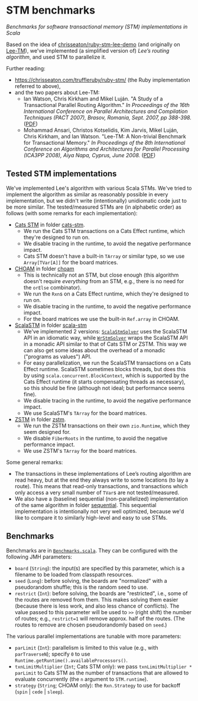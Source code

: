 <!--

   © 2023-2024 Nokia
   Licensed under the Apache License 2.0
   SPDX-License-Identifier: Apache-2.0

-->

# STM benchmarks

*Benchmarks for software transactional memory (STM) implementations in Scala*

Based on the idea of [chrisseaton/ruby-stm-lee-demo](https://github.com/chrisseaton/ruby-stm-lee-demo)
(and originally on [Lee-TM](https://apt.cs.manchester.ac.uk/projects/TM/LeeBenchmark/)),
we've implemented (a simplified version of) *Lee’s routing algorithm*, and used STM to parallelize it.

Further reading:

- https://chrisseaton.com/truffleruby/ruby-stm/ (the Ruby implementation referred to above),
- and the two papers about Lee-TM:
  - Ian Watson, Chris Kirkham and Mikel Luján.
    "A Study of a Transactional Parallel Routing Algorithm."
    _In Proceedings of the 16th International Conference on Parallel Architectures and Compilation Techniques (PACT 2007),
    Brasov, Romania, Sept. 2007, pp 388-398._
    ([PDF](https://apt.cs.manchester.ac.uk/apt/projects/TM/LeeRouting/lee-TM-pact2007.pdf))
  - Mohammad Ansari, Christos Kotselidis, Kim Jarvis, Mikel Luján, Chris Kirkham, and Ian Watson.
    "Lee-TM: A Non-trivial Benchmark for Transactional Memory."
    _In Proceedings of the 8th International Conference on Algorithms and Architectures for Parallel Processing (ICA3PP 2008),
    Aiya Napa, Cyprus, June 2008._
    ([PDF](https://apt.cs.manchester.ac.uk/apt/people/ansarim/papers/pdfs/ica3pp08-ansari.pdf))

## Tested STM implementations

We've implemented Lee's algorithm with various Scala STMs. We've tried to implement the algorithm
as similar as reasonably possible in every implementation, but we didn't write (intentionally)
unidiomatic code just to be more similar. The tested/measured STMs are (in alphabetic order) as
follows (with some remarks for each implementation):

- [Cats STM](https://github.com/TimWSpence/cats-stm) in folder [cats-stm](/cats-stm).
  - We run the Cats STM transactions on a Cats Effect runtime, which they're designed to run on.
  - We disable tracing in the runtime, to avoid the negative performance impact.
  - Cats STM doesn't have a built-in `TArray` or similar type, so we use `Array[TVar[A]]` for the
    board matrices.
- [CHOAM](https://github.com/durban/choam) in folder [choam](/choam)
  - This is technically not an STM, but close enough (this algorithm doesn't require
    _everything_ from an STM, e.g., there is no need for the `orElse` combinator).
  - We run the `Rxn`s on a Cats Effect runtime, which they're designed to run on.
  - We disable tracing in the runtime, to avoid the negative performance impact.
  - For the board matrices we use the built-in `Ref.array` in CHOAM.
- [ScalaSTM](https://github.com/scala-stm/scala-stm) in folder [scala-stm](/scala-stm)
  - We've implemented 2 versions:
    [`ScalaStmSolver`](scala-stm/src/main/scala/com/nokia/stmbenchmark/scalastm/ScalaStmSolver.scala)
    uses the ScalaSTM API in an idiomatic way, while
    [`WrStmSolver`](scala-stm/src/main/scala/com/nokia/stmbenchmark/scalastm/WrStmSolver.scala)
    wraps the ScalaSTM API in a monadic API similar to that of Cats STM or ZSTM. This way
    we can also get some ideas about the overhead of a monadic ("programs as values") API.
  - For easy parallelization, we run the ScalaSTM transactions on a Cats Effect runtime.
    ScalaSTM sometimes blocks threads, but does this by using `scala.concurrent.BlockContext`,
    which is supported by the Cats Effect runtime (it starts compensating threads as necessary),
    so this should be fine (although not ideal; but performance seems fine).
  - We disable tracing in the runtime, to avoid the negative performance impact.
  - We use ScalaSTM's `TArray` for the board matrices.
- [ZSTM](https://github.com/zio/zio/tree/series/2.x/core/shared/src/main/scala/zio/stm) in folder [zstm](/zstm).
  - We run the ZSTM transactions on their own `zio.Runtime`, which they seem designed for.
  - We disable `FiberRoots` in the runtime, to avoid the negative performance impact.
  - We use ZSTM's `TArray` for the board matrices.

Some general remarks:

- The transactions in these implementations of Lee’s routing algorithm are read heavy,
  but at the end they always write to some locations (to lay a route). This means that
  read-only transactions, and transactions which only access a very small number of
  `TVar`s are not tested/measured.
- We also have a (baseline) sequential (non-parallelized) implementation of the same algorithm in folder
  [sequential](/sequential). This sequential implementation is intentionally not very well optimized,
  because we'd like to compare it to similarly high-level and easy to use STMs.

## Benchmarks

Benchmarks are in [`Benchmarks.scala`](benchmarks/src/main/scala/com/nokia/stmbenchmark/benchmarks/Benchmarks.scala).
They can be configured with the following JMH parameters:

- `board` (`String`): the input(s) are specified by this parameter, which is a filename to be loaded from classpath resources.
- `seed` (`Long`): before solving, the boards are "normalized" with a pseudorandom shuffle; this is the random seed to use.
- `restrict` (`Int`): before solving, the boards are "restricted", i.e., some of the routes are removed from them. This
  makes solving them easier (because there is less work, and also less chance of conflicts). The value passed to
  this parameter will be used to `>>` (right shift) the number of routes; e.g., `restrict=1` will remove approx.
  half of the routes. (The routes to remove are chosen pseudorandomly based on `seed`.)

The various parallel implementations are tunable with more parameters:

- `parLimit` (`Int`): parallelism is limited to this value (e.g., with `parTraverseN`); specify `0` to use
  `Runtime.getRuntime().availableProcessors()`.
- `txnLimitMultiplier` (`Int`; Cats STM only): we pass `txnLimitMultiplier * parLimit` to Cats STM as the number of transactions
  that are allowed to evaluate concurrently (the `n` argument to `STM.runtime`).
- `strategy` (`String`; CHOAM only): the `Rxn.Strategy` to use for backoff (`spin` | `cede` | `sleep`).
